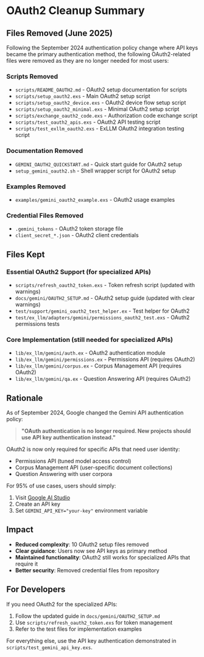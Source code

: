 # OAuth2 Cleanup Summary

## Files Removed (June 2025)

Following the September 2024 authentication policy change where API keys became the primary authentication method, the following OAuth2-related files were removed as they are no longer needed for most users:

### Scripts Removed
- `scripts/README_OAUTH2.md` - OAuth2 setup documentation for scripts
- `scripts/setup_oauth2.exs` - Main OAuth2 setup script
- `scripts/setup_oauth2_device.exs` - OAuth2 device flow setup script  
- `scripts/setup_oauth2_minimal.exs` - Minimal OAuth2 setup script
- `scripts/exchange_oauth2_code.exs` - Authorization code exchange script
- `scripts/test_oauth2_apis.exs` - OAuth2 API testing script
- `scripts/test_exllm_oauth2.exs` - ExLLM OAuth2 integration testing script

### Documentation Removed
- `GEMINI_OAUTH2_QUICKSTART.md` - Quick start guide for OAuth2 setup
- `setup_gemini_oauth2.sh` - Shell wrapper script for OAuth2 setup

### Examples Removed
- `examples/gemini_oauth2_example.exs` - OAuth2 usage examples

### Credential Files Removed
- `.gemini_tokens` - OAuth2 token storage file
- `client_secret_*.json` - OAuth2 client credentials

## Files Kept

### Essential OAuth2 Support (for specialized APIs)
- `scripts/refresh_oauth2_token.exs` - Token refresh script (updated with warnings)
- `docs/gemini/OAUTH2_SETUP.md` - OAuth2 setup guide (updated with clear warnings)
- `test/support/gemini_oauth2_test_helper.ex` - Test helper for OAuth2
- `test/ex_llm/adapters/gemini/permissions_oauth2_test.exs` - OAuth2 permissions tests

### Core Implementation (still needed for specialized APIs)
- `lib/ex_llm/gemini/auth.ex` - OAuth2 authentication module
- `lib/ex_llm/gemini/permissions.ex` - Permissions API (requires OAuth2)
- `lib/ex_llm/gemini/corpus.ex` - Corpus Management API (requires OAuth2)
- `lib/ex_llm/gemini/qa.ex` - Question Answering API (requires OAuth2)

## Rationale

As of September 2024, Google changed the Gemini API authentication policy:

> **"OAuth authentication is no longer required. New projects should use API key authentication instead."**

OAuth2 is now only required for specific APIs that need user identity:
- Permissions API (tuned model access control)
- Corpus Management API (user-specific document collections)  
- Question Answering with user corpora

For 95% of use cases, users should simply:
1. Visit [Google AI Studio](https://aistudio.google.com/app/apikey)
2. Create an API key
3. Set `GEMINI_API_KEY="your-key"` environment variable

## Impact

- **Reduced complexity**: 10 OAuth2 setup files removed
- **Clear guidance**: Users now see API keys as primary method
- **Maintained functionality**: OAuth2 still works for specialized APIs that require it
- **Better security**: Removed credential files from repository

## For Developers

If you need OAuth2 for the specialized APIs:
1. Follow the updated guide in `docs/gemini/OAUTH2_SETUP.md`
2. Use `scripts/refresh_oauth2_token.exs` for token management
3. Refer to the test files for implementation examples

For everything else, use the API key authentication demonstrated in `scripts/test_gemini_api_key.exs`.